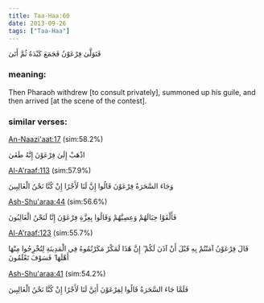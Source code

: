 ```yaml
---
title: Taa-Haa:60
date: 2013-09-26
tags: ["Taa-Haa"]
---
```

فَتَوَلَّىٰ فِرْعَوْنُ فَجَمَعَ كَيْدَهُ ثُمَّ أَتَىٰ
### meaning: 
Then Pharaoh withdrew [to consult privately], summoned up his guile, and then arrived [at the scene of the contest].
### similar verses: 

[An-Naazi'aat:17](/79/17) (sim:58.2%)

اذْهَبْ إِلَىٰ فِرْعَوْنَ إِنَّهُ طَغَىٰ

[Al-A'raaf:113](/7/113) (sim:57.9%)

وَجَاءَ السَّحَرَةُ فِرْعَوْنَ قَالُوا إِنَّ لَنَا لَأَجْرًا إِنْ كُنَّا نَحْنُ الْغَالِبِينَ

[Ash-Shu'araa:44](/26/44) (sim:56.6%)

فَأَلْقَوْا حِبَالَهُمْ وَعِصِيَّهُمْ وَقَالُوا بِعِزَّةِ فِرْعَوْنَ إِنَّا لَنَحْنُ الْغَالِبُونَ

[Al-A'raaf:123](/7/123) (sim:55.7%)

قَالَ فِرْعَوْنُ آمَنْتُمْ بِهِ قَبْلَ أَنْ آذَنَ لَكُمْ ۖ إِنَّ هَٰذَا لَمَكْرٌ مَكَرْتُمُوهُ فِي الْمَدِينَةِ لِتُخْرِجُوا مِنْهَا أَهْلَهَا ۖ فَسَوْفَ تَعْلَمُونَ

[Ash-Shu'araa:41](/26/41) (sim:54.2%)

فَلَمَّا جَاءَ السَّحَرَةُ قَالُوا لِفِرْعَوْنَ أَئِنَّ لَنَا لَأَجْرًا إِنْ كُنَّا نَحْنُ الْغَالِبِينَ

